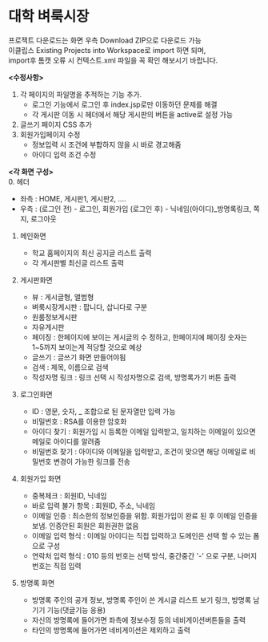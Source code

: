 대학 벼룩시장
===========

프로젝트 다운로드는 화면 우측 Download ZIP으로 다운로드 가능<br>
이클립스 Existing Projects into Workspace로 import 하면 되며,<br>
import후 톰캣 오류 시 컨텍스트.xml 파일을 꼭 확인 해보시기 바랍니다.<br>

<b><수정사항></b><br>
1. 각 페이지의 파일명을 추적하는 기능 추가.
   - 로그인 기능에서 로그인 후 index.jsp로만 이동하던 문제를 해결
   - 각 게시판 이동 시 헤더에서 해당 게시판의 버튼을 active로 설정 가능
2. 글쓰기 페이지 CSS 추가
3. 회원가입페이지 수정
   - 정보입력 시 조건에 부합하지 않을 시 바로 경고해줌
   - 아이디 입력 조건 수정

<b><각 화면 구성></b><br>
0. 헤더
   - 좌측 : HOME, 게시판1, 게시판2, ....
   - 우측 : (로그인 전) - 로그인, 회원가입
            (로그인 후) - 닉네임(아이디)_방명록링크, 쪽지, 로그아웃

1. 메인화면
   - 학교 홈페이지의 최신 공지글 리스트 출력
   - 각 게시판별 최신글 리스트 출력

2. 게시판화면
   - 뷰 : 게시글형, 앨범형
   - 벼룩시장게시판 : 팝니다, 삽니다로 구분
   - 원룸정보게시판
   - 자유게시판
   - 페이징 : 한페이지에 보이는 게시글의 수 정하고, 한페이지에 페이징 숫자는 1~5까지 보이는게 적당할 것으로 예상
   - 글쓰기 : 글쓰기 화면 만들어야됨
   - 검색 : 제목, 이름으로 검색
   - 작성자명 링크 : 링크 선택 시 작성자명으로 검색, 방명록가기 버튼 출력

3. 로그인화면
   - ID : 영문, 숫자, _ 조합으로 된 문자열만 입력 가능
   - 비밀번호 : RSA를 이용한 암호화
   - 아이디 찾기 : 회원가입 시 등록한 이메일 입력받고, 일치하는 이메일이 있으면 메일로 아이디를 알려줌
   - 비밀번호 찾기 : 아이디와 이메일을 입력받고, 조건이 맞으면 해당 이메일로 비밀번호 변경이 가능한 링크를 전송
   
4. 회원가입 화면
   - 중복체크 : 회원ID, 닉네임
   - 바로 입력 불가 항목 : 회원ID, 주소, 닉네임
   - 이메일 인증 : 최소한의 정보인증을 위함. 회원가입이 완료 된 후 이메일 인증을 보냄. 인증안된 회원은 회원권한 없음
   - 이메일 입력 형식 : 이메일 아이디는 직접 입력하고 도메인은 선택 할 수 있는 폼으로 구성
   - 연락처 입력 형식 : 010 등의 번호는 선택 방식, 중간중간 '-' 으로 구분, 나머지 번호는 직접 입력
   
5. 방명록 화면
   - 방명록 주인의 공개 정보, 방명록 주인이 쓴 게시글 리스트 보기 링크, 방명록 남기기 기능(댓글기능 응용)
   - 자신의 방명록에 들어가면 좌측에 정보수정 등의 네비게이션버튼들을 출력
   - 타인의 방명록에 들어가면 네비게이션은 제외하고 출력
   

